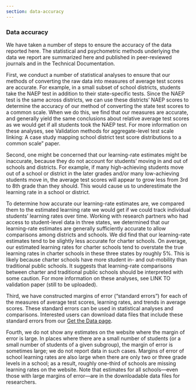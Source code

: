 ```yaml
---
section: data-accuracy
---
```

<h3>Data accuracy</h3>

We have taken a number of steps to ensure the accuracy of the data reported here. The statistical and psychometric methods underlying the data we report are summarized here and published in peer-reviewed journals and in the <span class="highlight2">Technical Documentation</span>. 

First, we conduct a number of statistical analyses to ensure that our methods of converting the raw data into measures of average test scores are accurate. For example, in a small subset of school districts, students take the NAEP test in addition to their state-specific tests. Since the NAEP test is the same across districts, we can use these districts’ NAEP scores to determine the accuracy of our method of converting the state test scores to a common scale. When we do this, we find that our measures are accurate, and generally yield the same conclusions about relative average test scores as we would get if all students took the NAEP test. For more information on these analyses, see <span class="highlight2">Validation methods for aggregate-level test scale linking: A case study mapping school district test score distributions to a common scale” paper</span>.  

Second, one might be concerned that our learning-rate estimates might be inaccurate, because they do not account for students’ moving in and out of schools and districts. For example, if many high-achieving students move out of a school or district in the later grades and/or many low-achieving students move in, the average test scores will appear to grow less from 3rd to 8th grade than they should. This would cause us to underestimate the learning rate in a school or district. 

To determine how accurate our learning-rate estimates are, we compared them to the estimated learning rate we would get if we could track individual students’ learning rates over time. Working with research partners who had access to student-level data in three states, we determined that our learning-rate estimates are generally sufficiently accurate to allow comparisons among districts and schools. We did find that our learning-rate estimates tend to be slightly less accurate for charter schools. On average, our estimated learning rates for charter schools tend to overstate the true learning rates in charter schools in these three states by roughly 5%. This is likely because charter schools have more student in- and out-mobility than traditional public schools. It suggests that learning-rate comparisons between charter and traditional public schools should be interpreted with some caution. For more information on these analyses, see <span class="highlight2">LINK TO validation paper (still to be uploaded)</span>.

Third, we have constructed margins of error (“standard errors”) for each of the measures of average test scores, learning rates, and trends in average scores. These standard errors can be used in statistical analyses and comparisons. Interested users can download data files that include these standard errors from our <a href="/get-the-data">Get the Data page</a>.  

Fourth, we do not show any estimates on the website where the margin of error is large. In places where there are a small number of students (or a small number of students of a given subgroup), the margin of error is sometimes large; we do not report data in such cases. Margins of error of school learning rates are also large when there are only two or three grade levels in a school; as a result, roughly one-third of schools are missing learning rates on the website. Note that estimates for all schools—even those with large margins of error—are in the downloadable data files for researchers. 
